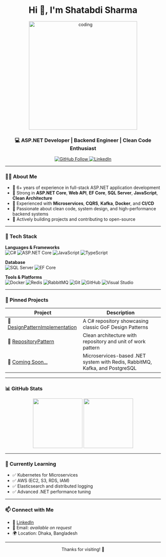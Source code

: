 
<h1 align="center">Hi 👋, I'm Shatabdi Sharma</h1>
<p align="center">
<img align="center" alt="coding" width="350" src="https://user-images.githubusercontent.com/74038190/249570803-02293768-9242-47e1-bf8f-d084ba0a2d1d.gif">
</p>


<h3 align="center">💻 ASP.NET Developer | Backend Engineer | Clean Code Enthusiast</h3>

<p align="center">
  <a href="https://github.com/shatabdi-bd" target="_blank">
    <img src="https://img.shields.io/github/followers/shatabdi-bd?label=Follow&style=social" alt="GitHub Follow" />
  </a>
  <a href="https://linkedin.com/in/shatabdi-bd" target="_blank">
    <img src="https://img.shields.io/badge/LinkedIn-blue?style=flat&logo=linkedin" alt="LinkedIn" />
  </a>
</p>

---

### 🙋‍♂️ About Me

- 🔹 6+ years of experience in full-stack ASP.NET application development  
- 🔹 Strong in **ASP.NET Core**, **Web API**, **EF Core**, **SQL Server**, **JavaScript**, **Clean Architecture**  
- 🔹 Experienced with **Microservices**, **CQRS**, **Kafka**, **Docker**, and **CI/CD**  
- 🔹 Passionate about clean code, system design, and high-performance backend systems  
- 🔹 Actively building projects and contributing to open-source

---

### 🧰 Tech Stack

**Languages & Frameworks**  
![C#](https://img.shields.io/badge/C%23-68217A?style=for-the-badge&logo=csharp&logoColor=white)
![ASP.NET Core](https://img.shields.io/badge/ASP.NET_Core-512BD4?style=for-the-badge&logo=dotnet&logoColor=white)
![JavaScript](https://img.shields.io/badge/JavaScript-F7DF1E?style=for-the-badge&logo=javascript&logoColor=black)
![TypeScript](https://img.shields.io/badge/TypeScript-3178C6?style=for-the-badge&logo=typescript&logoColor=white)

**Database**  
![SQL Server](https://img.shields.io/badge/SQL_Server-CC2927?style=for-the-badge&logo=microsoftsqlserver&logoColor=white)
![EF Core](https://img.shields.io/badge/EF_Core-512BD4?style=for-the-badge)

**Tools & Platforms**  
![Docker](https://img.shields.io/badge/Docker-2496ED?style=for-the-badge&logo=docker&logoColor=white)
![Redis](https://img.shields.io/badge/Redis-DC382D?style=for-the-badge&logo=redis&logoColor=white)
![RabbitMQ](https://img.shields.io/badge/RabbitMQ-FF6600?style=for-the-badge&logo=rabbitmq&logoColor=white)
![Git](https://img.shields.io/badge/Git-F05032?style=for-the-badge&logo=git&logoColor=white)
![GitHub](https://img.shields.io/badge/GitHub-181717?style=for-the-badge&logo=github&logoColor=white)
![Visual Studio](https://img.shields.io/badge/Visual_Studio-5C2D91?style=for-the-badge&logo=visualstudio&logoColor=white)

---

### 📌 Pinned Projects

| Project | Description |
|--------|-------------|
| 🔹 [DesignPatternImplementation](https://github.com/shatabdi-bd/DesignPatternImplementation) | A C# repository showcasing classic GoF Design Patterns |
| 🔹 [RepositoryPattern](https://github.com/shatabdi-bd/RepositoryPattern) | Clean architecture with repository and unit of work pattern |
| 🔹 [Coming Soon...]() | Microservices-based .NET system with Redis, RabbitMQ, Kafka, and PostgreSQL |

---

### 📊 GitHub Stats

<p align="center">
  <img src="https://github-readme-stats.vercel.app/api?username=shatabdi-bd&show_icons=true&theme=react&count_private=true" height="160px" />
  <img src="https://streak-stats.demolab.com?user=shatabdi-bd&theme=react" height="160px" />
</p>

---

### 🧩 Currently Learning

- ✅ Kubernetes for Microservices
- ✅ AWS (EC2, S3, RDS, IAM)
- ✅ Elasticsearch and distributed logging
- ✅ Advanced .NET performance tuning

---

### 📫 Connect with Me

- 💼 [LinkedIn](https://linkedin.com/in/shatabdi-bd)
- 📧 Email: _available on request_
- 🌍 Location: Dhaka, Bangladesh

---

<p align="center">Thanks for visiting! 🚀</p>
